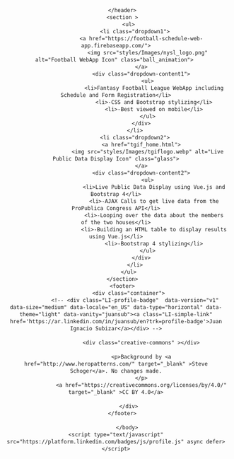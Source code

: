 
<html lang="en" >  
    <head>
        <meta charset="utf-8">
        <meta name="description" content="Projects Index" />
        <title>Projects Home</title>        
        <link href="https://stackpath.bootstrapcdn.com/bootstrap/4.4.1/css/bootstrap.min.css" rel="stylesheet" integrity="sha384-Vkoo8x4CGsO3+Hhxv8T/Q5PaXtkKtu6ug5TOeNV6gBiFeWPGFN9MuhOf23Q9Ifjh" crossorigin="anonymous">
        <link href="https://fonts.googleapis.com/css?family=Bangers|Bevan|Monoton&display=swap" rel="stylesheet">
        <link rel="stylesheet" href="styles/style.css" type="text/css">
    </head>
    <body>
        <header>
            
        </header>
        <section >
            <ul>
                <li class="dropdown1">
                    <a href="https://football-schedule-web-app.firebaseapp.com/">
                        <img src="styles/Images/nysl_logo.png" alt="Football WebApp Icon" class="ball_animation"> 
                    </a>
                    <div class="dropdown-content1">
                        <ul>
                            <li>Fantasy Football League WebApp including Schedule and Form Registration</li>
                            <li>-CSS and Bootstrap stylizing</li>
                            <li>-Best viewed on mobile</li>
                        </ul>
                    </div>
                </li>
                <li class="dropdown2">
                    <a href="tgif_home.html">
                        <img src="styles/Images/tgiflogo.webp" alt="Live Public Data Display Icon" class="glass">
                    </a>
                    <div class="dropdown-content2">
                        <ul>
                            <li>Live Public Data Display using Vue.js and Bootstrap 4</li>
                            <li>-AJAX Calls to get live data from the ProPublica Congress API</li>
                            <li>-Looping over the data about the members of the two houses</li>
                            <li>-Building an HTML table to display results using Vue.js</li>
                            <li>-Bootstrap 4 stylizing</li>
                        </ul>
                    </div>
                </li>
            </ul>
        </section>
        <footer>
            <div class="container">
                <!-- <div class="LI-profile-badge"  data-version="v1" data-size="medium" data-locale="en_US" data-type="horizontal" data-theme="light" data-vanity="juansub"><a class="LI-simple-link" href='https://ar.linkedin.com/in/juansub/en?trk=profile-badge'>Juan Ignacio Subizar</a></div> -->
                   
                    <div class="creative-commons" ></div>

                    <p>Background by <a href="http://www.heropatterns.com/" target="_blank" >Steve Schoger</a>. No changes made.
                    </p>
                    <a href="https://creativecommons.org/licenses/by/4.0/" target="_blank" >CC BY 4.0</a>
                 
            </div>
        </footer>

           </body>
    <script type="text/javascript" src="https://platform.linkedin.com/badges/js/profile.js" async defer></script>
</html>    
